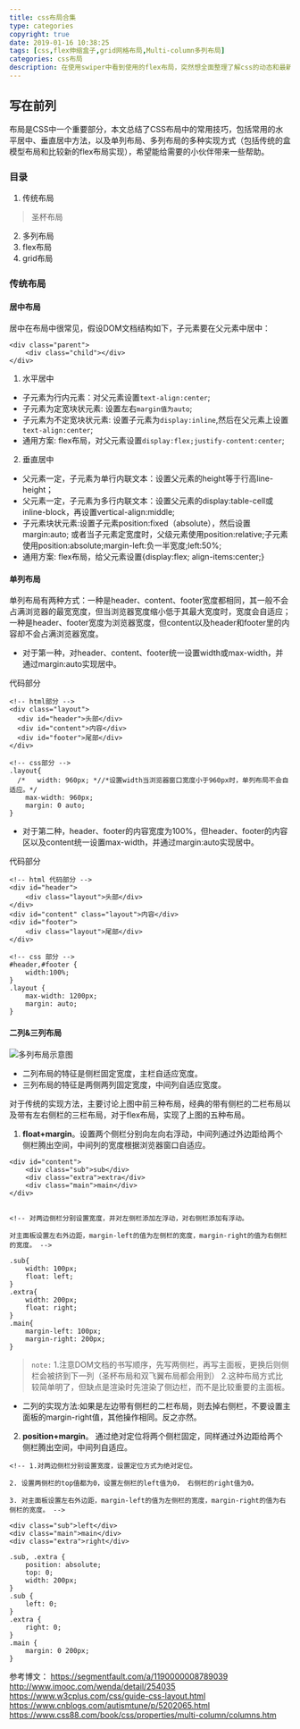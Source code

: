 ```yaml
---
title: css布局合集
type: categories
copyright: true
date: 2019-01-16 10:38:25
tags: [css,flex伸缩盒子,grid网格布局,Multi-column多列布局]
categories: css布局
description: 在使用swiper中看到使用的flex布局，突然想全面整理了解css的动态和最新流行的技术。这里将自己工作中使用到的css布局方法整理归纳出来，不想每次去百度啦！
---
```

## 写在前列

布局是CSS中一个重要部分，本文总结了CSS布局中的常用技巧，包括常用的水平居中、垂直居中方法，以及单列布局、多列布局的多种实现方式（包括传统的盒模型布局和比较新的flex布局实现），希望能给需要的小伙伴带来一些帮助。

### 目录
1. 传统布局
> 圣杯布局
2. 多列布局
3. flex布局
4. grid布局

### 传统布局

#### 居中布局
居中在布局中很常见，假设DOM文档结构如下，子元素要在父元素中居中：

```
<div class="parent">
    <div class="child"></div>
</div>
```
1. 水平居中

* 子元素为行内元素：对父元素设置`text-align:center`;
* 子元素为定宽块状元素: 设置左右`margin值为auto`;
* 子元素为不定宽块状元素: 设置子元素为`display:inline`,然后在父元素上设置`text-align:center`;
* 通用方案: flex布局，对父元素设置`display:flex;justify-content:center`;

2. 垂直居中

* 父元素一定，子元素为单行内联文本：设置父元素的height等于行高line-height；
* 父元素一定，子元素为多行内联文本：设置父元素的display:table-cell或inline-block，再设置vertical-align:middle;
* 子元素块状元素:设置子元素position:fixed（absolute），然后设置margin:auto; 或者当子元素定宽度时，父级元素使用position:relative;子元素使用position:absolute;margin-left:负一半宽度;left:50%; 
* 通用方案: flex布局，给父元素设置{display:flex; align-items:center;}

#### 单列布局
单列布局有两种方式：一种是header、content、footer宽度都相同，其一般不会占满浏览器的最宽宽度，但当浏览器宽度缩小低于其最大宽度时，宽度会自适应；一种是header、footer宽度为浏览器宽度，但content以及header和footer里的内容却不会占满浏览器宽度。

* 对于第一种，对header、content、footer统一设置width或max-width，并通过margin:auto实现居中。

代码部分
```
<!-- html部分 -->
<div class="layout">
  <div id="header">头部</div>
  <div id="content">内容</div>
  <div id="footer">尾部</div>
</div>

<!-- css部分 -->
.layout{
  /*   width: 960px; *//*设置width当浏览器窗口宽度小于960px时，单列布局不会自适应。*/
    max-width: 960px;
    margin: 0 auto;
}

```

* 对于第二种，header、footer的内容宽度为100%，但header、footer的内容区以及content统一设置max-width，并通过margin:auto实现居中。

代码部分
```
<!-- html 代码部分 -->
<div id="header">
    <div class="layout">头部</div>
</div>
<div id="content" class="layout">内容</div>
<div id="footer">
    <div class="layout">尾部</div>
</div>

<!-- css 部分 -->
#header,#footer {
    width:100%;
}
.layout {
    max-width: 1200px;
    margin: auto;
}
```
#### 二列&三列布局

![多列布局示意图](http://plf3trb76.bkt.clouddn.com/muti-cols.png)

* 二列布局的特征是侧栏固定宽度，主栏自适应宽度。
* 三列布局的特征是两侧两列固定宽度，中间列自适应宽度。

对于传统的实现方法，主要讨论上图中前三种布局，经典的带有侧栏的二栏布局以及带有左右侧栏的三栏布局，对于flex布局，实现了上图的五种布局。

1. **float+margin**。设置两个侧栏分别向左向右浮动，中间列通过外边距给两个侧栏腾出空间，中间列的宽度根据浏览器窗口自适应。
```
<div id="content">
    <div class="sub">sub</div>
    <div class="extra">extra</div>
    <div class="main">main</div>
</div>


<!-- 对两边侧栏分别设置宽度，并对左侧栏添加左浮动，对右侧栏添加有浮动。

对主面板设置左右外边距，margin-left的值为左侧栏的宽度，margin-right的值为右侧栏的宽度。 -->

.sub{
    width: 100px;
    float: left;
}
.extra{
    width: 200px;
    float: right;
}
.main{
    margin-left: 100px; 
    margin-right: 200px;
}
```
> `note:`
1.注意DOM文档的书写顺序，先写两侧栏，再写主面板，更换后则侧栏会被挤到下一列（圣杯布局和双飞翼布局都会用到）
2.这种布局方式比较简单明了，但缺点是渲染时先渲染了侧边栏，而不是比较重要的主面板。


* 二列的实现方法:如果是左边带有侧栏的二栏布局，则去掉右侧栏，不要设置主面板的margin-right值，其他操作相同。反之亦然。

2. **position+margin**。 通过绝对定位将两个侧栏固定，同样通过外边距给两个侧栏腾出空间，中间列自适应。
```
<!-- 1.对两边侧栏分别设置宽度，设置定位方式为绝对定位。

2. 设置两侧栏的top值都为0，设置左侧栏的left值为0， 右侧栏的right值为0。

3. 对主面板设置左右外边距，margin-left的值为左侧栏的宽度，margin-right的值为右侧栏的宽度。 -->

<div class="sub">left</div>
<div class="main">main</div>
<div class="extra">right</div>

.sub, .extra {
    position: absolute;
    top: 0; 
    width: 200px;
}
.sub { 
    left: 0;
}
.extra { 
    right: 0; 
}
.main { 
    margin: 0 200px;
}

```



参考博文： https://segmentfault.com/a/1190000008789039  http://www.imooc.com/wenda/detail/254035  https://www.w3cplus.com/css/guide-css-layout.html  https://www.cnblogs.com/autismtune/p/5202065.html  https://www.css88.com/book/css/properties/multi-column/columns.htm